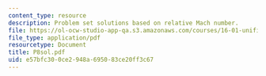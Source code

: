 ```yaml
---
content_type: resource
description: Problem set solutions based on relative Mach number.
file: https://ol-ocw-studio-app-qa.s3.amazonaws.com/courses/16-01-unified-engineering-i-ii-iii-iv-fall-2005-spring-2006/e57bfc300ce2948a695083ce20ff3c67_P8sol.pdf
file_type: application/pdf
resourcetype: Document
title: P8sol.pdf
uid: e57bfc30-0ce2-948a-6950-83ce20ff3c67
---
```

